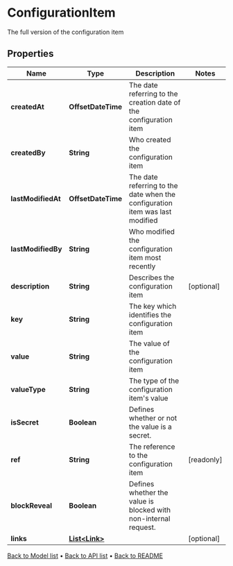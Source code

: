 

# ConfigurationItem

The full version of the configuration item

## Properties

| Name | Type | Description | Notes |
|------------ | ------------- | ------------- | -------------|
|**createdAt** | **OffsetDateTime** | The date referring to the creation date of the configuration item |  |
|**createdBy** | **String** | Who created the configuration item |  |
|**lastModifiedAt** | **OffsetDateTime** | The date referring to the date when the configuration item was last modified |  |
|**lastModifiedBy** | **String** | Who modified the configuration item most recently |  |
|**description** | **String** | Describes the configuration item |  [optional] |
|**key** | **String** | The key which identifies the configuration item |  |
|**value** | **String** | The value of the configuration item |  |
|**valueType** | **String** | The type of the configuration item&#39;s value |  |
|**isSecret** | **Boolean** | Defines whether or not the value is a secret. |  |
|**ref** | **String** | The reference to the configuration item |  [readonly] |
|**blockReveal** | **Boolean** | Defines whether the value is blocked with non-internal request. |  |
|**links** | [**List&lt;Link&gt;**](Link.md) |  |  [optional] |



[Back to Model list](../README.md#documentation-for-models) &#8226; [Back to API list](../README.md#documentation-for-api-endpoints) &#8226; [Back to README](../README.md)


